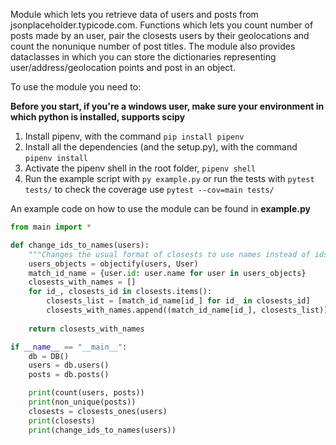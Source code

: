 Module which lets you retrieve data of users and posts from  jsonplaceholder.typicode.com. 
Functions which lets you count number of posts made by an user,  pair the closests users by their geolocations and count the nonunique number of post titles.
The module also provides dataclasses in which you can store the dictionaries representing user/address/geolocation points and post in an object.

To use the module you need to:

**Before you start, if you're a windows user, make sure your environment in which python is installed, supports scipy**
1. Install pipenv, with the command `pip install pipenv`
2. Install all the dependencies (and the setup.py), with the  command `pipenv install`
3. Activate the pipenv shell in the root folder, `pipenv shell`
4. Run the example script with `py example.py` or run the tests with `pytest tests/` to check the coverage use `pytest --cov=main tests/`

An example code on how to use the module can be found in **example.py**
```python
from main import *

def change_ids_to_names(users):
    """Changes the usual format of closests to use names instead of ids"""
    users_objects = objectify(users, User)
    match_id_name = {user.id: user.name for user in users_objects}
    closests_with_names = []
    for id_, closests_id in closests.items():
 	    closests_list = [match_id_name[id_] for id_ in closests_id]
 	    closests_with_names.append((match_id_name[id_], closests_list))
	
    return closests_with_names

if __name__ == "__main__":
    db = DB()
    users = db.users()
    posts = db.posts()

    print(count(users, posts))
    print(non_unique(posts))
    closests = closests_ones(users)
    print(closests)
    print(change_ids_to_names(users))
```

